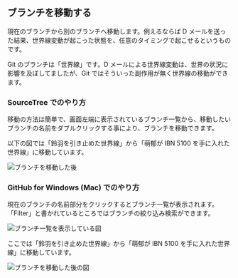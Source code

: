 ## ブランチを移動する

現在のブランチから別のブランチへ移動します。例えるならば D メールを送った結果、世界線変動が起こった状態を、任意のタイミングで起こせるというものです。

Git のブランチは「世界線」です。D メールによる世界線変動は、世界の状況に影響を及ぼしてましたが、Git ではそういった副作用が無く世界線の移動ができます。

### SourceTree でのやり方

移動の方法は簡単で、画面左端に表示されているブランチ一覧から、移動したいブランチの名前をダブルクリックする事により、ブランチを移動できます。

以下の図では「鈴羽を引き止めた世界線」から「萌郁が IBN 5100 を手に入れた世界線」に移動しています。

![ブランチを移動した後](ch3/git-checkout.jpg)

### GitHub for Windows (Mac) でのやり方

現在のブランチの名前部分をクリックするとブランチ一覧が表示されます。「Filter」と書かれているところではブランチの絞り込み検索ができます。

![ブランチ一覧を表示している図](ch3/git-checkout/github-app/git-branch-list.jpg)

ここでは「鈴羽を引き止めた世界線」から「萌郁が IBN 5100 を手に入れた世界線」に移動しています。

![ブランチを移動した後の図](ch3/git-checkout/github-app/git-checkout-after.jpg)
